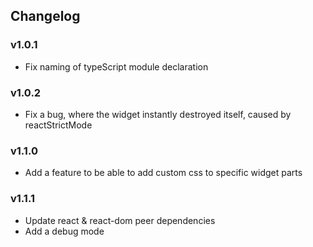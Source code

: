 ## Changelog
### v1.0.1
- Fix naming of typeScript module declaration

### v1.0.2
- Fix a bug, where the widget instantly destroyed itself, caused by reactStrictMode

### v1.1.0
- Add a feature to be able to add custom css to specific widget parts

### v1.1.1
- Update react & react-dom peer dependencies
- Add a debug mode
